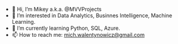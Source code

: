 - 👋 Hi, I’m Mikey a.k.a. @MVVProjects
- 👀 I’m interested in Data Analytics, Businnes Intelligence, Machine Learning.
- 🌱 I’m currently learning Python, SQL, Azure.
- 📫 How to reach me: mich.walentynowicz@gmail.com

<!---
MVVProjects/MVVProjects is a ✨ special ✨ repository because its `README.md` (this file) appears on your GitHub profile.
You can click the Preview link to take a look at your changes.
--->
